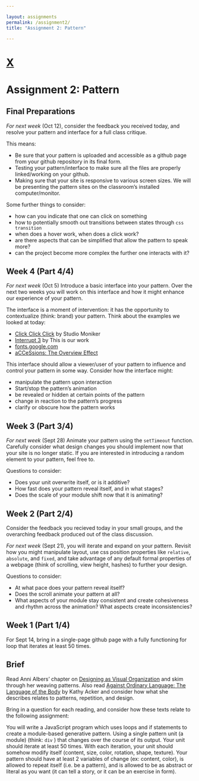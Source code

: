 ```yaml
---

layout: assignments
permalink: /assignment2/
title: "Assignment 2: Pattern"

---
```


# [X](/)
# Assignment 2: Pattern

## Final Preparations

*For next week* (Oct 12), consider the feedback you received today, and resolve your pattern and interface for a full class critique. 

This means: 
- Be sure that your pattern is uploaded and accessible as a github page from your github repository in its final form.
- Testing your pattern/interface to make sure all the files are properly linked/working on your github.
- Making sure that your site is responsive to various screen sizes. We will be presenting the pattern sites on the classroom&rsquo;s installed computer/monitor. 

Some further things to consider: 
- how can you indicate that one can click on something
- how to potentially smooth out transitions between states through `css transition`
- when does a hover work, when does a click work? 
- are there aspects that can be simplified that allow the pattern to speak more?
- can the project become more complex the further one interacts with it? 



## Week 4 (Part 4/4)

*For next week* (Oct 5) Introduce a basic interface into your pattern. Over the next two weeks you will work on this interface and how it might enhance our experience of your pattern. 

The interface is a moment of intervention: it has the opportunity to contextualize (think: brand) your pattern. Think about the examples we looked at today: 
- [Click Click Click](https://clickclickclick.click/) by Studio Moniker
- [Interrupt 3](http://www.irq3.interrupt.xyz/) by This is our work
- [fonts.google.com](https://fonts.google.com/)
- [aCCeSsions: The Overview Effect](https://accessions.org/issue-2/)

This interface should allow a viewer/user of your pattern to influence and control your pattern in some way. Consider how the interface might: 
- manipulate the pattern upon interaction
- Start/stop the pattern&rsquo;s animation
- be revealed or hidden at certain points of the pattern
- change in reaction to the pattern&rsquo;s progress
- clarify or obscure how the pattern works



## Week 3 (Part 3/4)

*For next week* (Sept 28) Animate your pattern using the `setTimeout` function. Carefully consider what design changes you should implement now that your site is no longer static. If you are interested in introducing a random element to your pattern, feel free to. 

Questions to consider: 
- Does your unit overwrite itself, or is it additive?
- How fast does your pattern reveal itself, and in what stages?
- Does the scale of your module shift now that it is animating? 



## Week 2 (Part 2/4)

 Consider the feedback you recieved today in your small groups, and the overarching feedback produced out of the class discussion.

*For next week* (Sept 21), you will iterate and expand on your pattern. Revisit how you might manipulate layout, use css position properties like `relative`, `absolute`, and `fixed`, and take advantage of any default formal properties of a webpage (think of scrolling, view height, hashes) to further your design. 

Questions to consider: 
- At what pace does your pattern reveal itself?
- Does the scroll animate your pattern at all? 
- What aspects of your module stay consistent and create cohesiveness and rhythm across the animation? What aspects create inconsistencies? 


## Week 1 (Part 1/4)

For Sept 14, bring in a single-page github page with a fully functioning for loop that iterates at least 50 times.

## Brief
Read Anni Albers’ chapter on [Designing as Visual Organization](http://s3.amazonaws.com/arena-attachments/2597972/2065c555bbd04503da9df3d3ec5052dc.pdf?1535137003) and skim through her weaving patterns. Also read [Against Ordinary Language: The Language of the Body](http://s3.amazonaws.com/arena-attachments/2598476/32ee9b74216346c153e4600a745e0586.pdf?1535145818) by Kathy Acker and consider how what she describes relates to patterns, repetition, and design. 

Bring in a question for each reading, and consider how these texts relate to the following assignment:

You will write a JavaScript program which uses loops and if statements to create a module-based generative pattern. Using a single pattern unit (a module) (think: `div` ) that changes over the course of its output. Your unit should iterate at least 50 times. With each iteration, your unit should somehow modify itself (content, size, color, rotation, shape, texture). Your pattern should have at least 2 variables of change (ex: content, color), is allowed to repeat itself (i.e. be a pattern), and is allowed to be as abstract or literal as you want (it can tell a story, or it can be an exercise in form).
